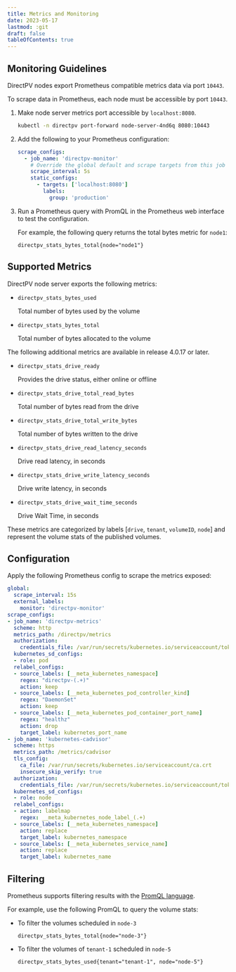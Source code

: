 ```yaml
---
title: Metrics and Monitoring
date: 2023-05-17
lastmod: :git
draft: false
tableOfContents: true
---
```


## Monitoring Guidelines

DirectPV nodes export Prometheus compatible metrics data via port `10443`. 

To scrape data in Prometheus, each node must be accessible by port `10443`. 

1. Make node server metrics port accessible by `localhost:8080`.
   
   ```sh {.copy}
   kubectl -n directpv port-forward node-server-4nd6q 8080:10443
   ```

2. Add the following to your Prometheus configuration:

   ```yaml {.copy}
   scrape_configs:
     - job_name: 'directpv-monitor'
       # Override the global default and scrape targets from this job every 5 seconds.
       scrape_interval: 5s
       static_configs:
         - targets: ['localhost:8080']
           labels:
             group: 'production'
   ```

3. Run a Prometheus query with PromQL in the Prometheus web interface to test the configuration.
  
   For example, the following query returns the total bytes metric for `node1`:

   ```promQL {.copy}
   directpv_stats_bytes_total{node="node1"}
   ```

## Supported Metrics

DirectPV node server exports the following metrics:

- `directpv_stats_bytes_used`

  Total number of bytes used by the volume

- `directpv_stats_bytes_total`

  Total number of bytes allocated to the volume

The following additional metrics are available in release 4.0.17 or later.

- `directpv_stats_drive_ready`
  
  Provides the drive status, either online or offline

- `directpv_stats_drive_total_read_bytes`

  Total number of bytes read from the drive

- `directpv_stats_drive_total_write_bytes`

  Total number of bytes written to the drive

- `directpv_stats_drive_read_latency_seconds`

  Drive read latency, in seconds

- `directpv_stats_drive_write_latency_seconds`

  Drive write latency, in seconds

- `directpv_stats_drive_wait_time_seconds`

  Drive Wait Time, in seconds

These metrics are categorized by labels [`drive`, `tenant`, `volumeID`, `node`] and represent the volume stats of the published volumes.

## Configuration

Apply the following Prometheus config to scrape the metrics exposed:

```yaml {.copy}
global:
  scrape_interval: 15s
  external_labels:
    monitor: 'directpv-monitor'
scrape_configs:
- job_name: 'directpv-metrics'
  scheme: http
  metrics_path: /directpv/metrics
  authorization:
    credentials_file: /var/run/secrets/kubernetes.io/serviceaccount/token
  kubernetes_sd_configs:
  - role: pod
  relabel_configs:
  - source_labels: [__meta_kubernetes_namespace]
    regex: "directpv-(.+)"
    action: keep
  - source_labels: [__meta_kubernetes_pod_controller_kind]
    regex: "DaemonSet"
    action: keep
  - source_labels: [__meta_kubernetes_pod_container_port_name]
    regex: "healthz"
    action: drop
    target_label: kubernetes_port_name
- job_name: 'kubernetes-cadvisor'
  scheme: https
  metrics_path: /metrics/cadvisor
  tls_config:
    ca_file: /var/run/secrets/kubernetes.io/serviceaccount/ca.crt
    insecure_skip_verify: true
  authorization:
    credentials_file: /var/run/secrets/kubernetes.io/serviceaccount/token
  kubernetes_sd_configs:
  - role: node
  relabel_configs:
  - action: labelmap
    regex: __meta_kubernetes_node_label_(.+)
  - source_labels: [__meta_kubernetes_namespace]
    action: replace
    target_label: kubernetes_namespace
  - source_labels: [__meta_kubernetes_service_name]
    action: replace
    target_label: kubernetes_name
```

## Filtering

Prometheus supports filtering results with the [PromQL language](https://prometheus.io/docs/prometheus/latest/querying/basics/).

For example, use the following PromQL to query the volume stats:

- To filter the volumes scheduled in `node-3`

  ```promql
  directpv_stats_bytes_total{node="node-3"}
  ```

- To filter the volumes of `tenant-1` scheduled in `node-5`

  ```promql
  directpv_stats_bytes_used{tenant="tenant-1", node="node-5"}
  ```
